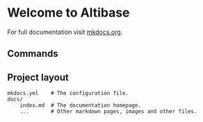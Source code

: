 # Welcome to Altibase

For full documentation visit [mkdocs.org](https://www.mkdocs.org).

## Commands

## Project layout

    mkdocs.yml    # The configuration file.
    docs/
        index.md  # The documentation homepage.
        ...       # Other markdown pages, images and other files.
